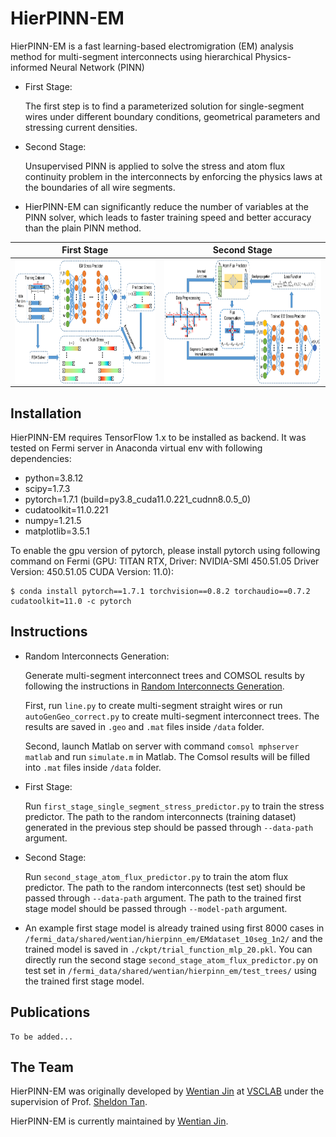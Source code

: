 # HierPINN-EM

HierPINN-EM is a fast learning-based electromigration (EM) analysis method for multi-segment interconnects using hierarchical Physics-informed Neural Network (PINN)

- First Stage:

  The first step is to find a parameterized solution for single-segment wires under different boundary conditions, geometrical parameters and stressing current densities.

- Second Stage:
  
  Unsupervised PINN is applied to solve the stress and atom flux continuity problem in the interconnects by enforcing the physics laws at the boundaries of all wire segments.

- HierPINN-EM can significantly reduce the number of variables at the PINN solver, which leads to faster training speed and better accuracy than the plain PINN method.

First Stage | Second Stage
:-----:|:-----:
<img align="middle" src="./assets/stress_predictor_model.png" alt="first stage"  height=200/> | <img align="middle" src="./assets/flux_predictor_model.png" alt="second stage"  height=200/>


## Installation

HierPINN-EM requires TensorFlow 1.x to be installed as backend. It was tested on Fermi server in Anaconda virtual env with following dependencies:

- python=3.8.12
- scipy=1.7.3
- pytorch=1.7.1 (build=py3.8_cuda11.0.221_cudnn8.0.5_0)
- cudatoolkit=11.0.221
- numpy=1.21.5
- matplotlib=3.5.1

To enable the gpu version of pytorch, please install pytorch using following command on Fermi (GPU: TITAN RTX, Driver: NVIDIA-SMI 450.51.05  Driver Version: 450.51.05  CUDA Version: 11.0):
```
$ conda install pytorch==1.7.1 torchvision==0.8.2 torchaudio==0.7.2 cudatoolkit=11.0 -c pytorch
```

## Instructions
- Random Interconnects Generation:

  Generate multi-segment interconnect trees and COMSOL results by following the instructions in [Random Interconnects Generation](https://github.com/wtjin1992/Random_Interconnects_Gen).
  
  First, run `line.py` to create multi-segment straight wires or run `autoGenGeo_correct.py` to create multi-segment interconnect trees. The results are saved in `.geo` and `.mat` files inside `/data` folder.

  Second, launch Matlab on server with command `comsol mphserver matlab` and run `simulate.m` in Matlab. The Comsol results will be filled into `.mat` files inside `/data` folder.

- First Stage:

  Run `first_stage_single_segment_stress_predictor.py` to train the stress predictor. The path to the random interconnects (training dataset) generated in the previous step should be passed through `--data-path` argument.

- Second Stage:

  Run `second_stage_atom_flux_predictor.py` to train the atom flux predictor. The path to the random interconnects (test set) should be passed through `--data-path` argument. The path to the trained first stage model should be passed through `--model-path` argument.

- An example first stage model is already trained using first 8000 cases in `/fermi_data/shared/wentian/hierpinn_em/EMdataset_10seg_1n2/` and the trained model is saved in `./ckpt/trial_function_mlp_20.pkl`. You can directly run the second stage `second_stage_atom_flux_predictor.py` on test set in `/fermi_data/shared/wentian/hierpinn_em/test_trees/` using the trained first stage model.

## Publications

```
To be added...
```

## The Team

HierPINN-EM was originally developed by [Wentian Jin](https://vsclab.ece.ucr.edu/people/wentian-jin) at [VSCLAB](https://vsclab.ece.ucr.edu/VSCLAB) under the supervision of Prof. [Sheldon Tan](https://profiles.ucr.edu/app/home/profile/sheldont).

HierPINN-EM is currently maintained by [Wentian Jin](https://vsclab.ece.ucr.edu/people/wentian-jin).

